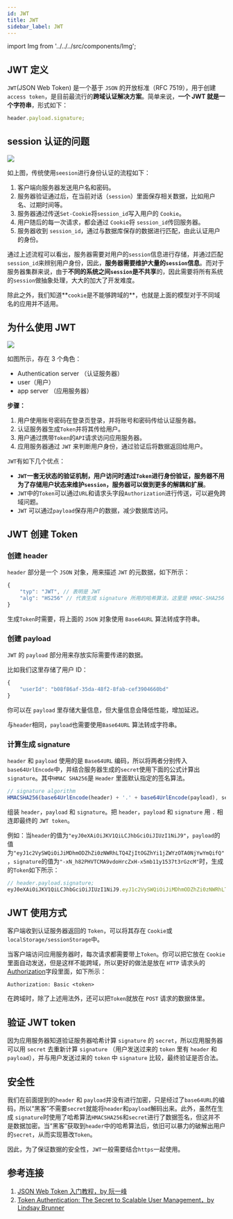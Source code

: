 ```yaml
---
id: JWT
title: JWT
sidebar_label: JWT
---
```


import Img from '../../../src/components/Img';

## JWT 定义

`JWT`(JSON Web Token) 是一个基于 `JSON` 的开放标准（RFC 7519），用于创建`access token`，是目前最流行的**跨域认证解决方案**。简单来说，**一个 JWT 就是一个字符串**，形式如下：

```js
header.payload.signature;
```

## session 认证的问题

<Img w="430" legend="session认证模型" src="https://cosmos-x.oss-cn-hangzhou.aliyuncs.com/20200218233629.png" />

如上图，传统使用`seesion`进行身份认证的流程如下：

1. 客户端向服务器发送用户名和密码。
2. 服务器验证通过后，在当前对话（`session`）里面保存相关数据，比如用户名、过期时间等。
3. 服务器通过传送`Set-Cookie`将`session_id`写入用户的 `Cookie`。
4. 用户随后的每一次请求，都会通过 `Cookie`将 `session_id`传回服务器。
5. 服务器收到 `session_id`，通过与数据库保存的数据进行匹配，由此认证用户的身份。

通过上述流程可以看出，服务器需要对用户的`session`信息进行存储，并通过匹配`session_id`来辨别用户身份，因此，**服务器需要维护大量的`session`信息**。而对于服务器集群来说，由于**不同的系统之间`session`是不共享**的，因此需要将所有系统的`session`做抽象处理，大大的加大了开发难度。

除此之外，我们知道**`cookie`是不能够跨域的**，也就是上面的模型对于不同域名的应用并不适用。

## 为什么使用 JWT

<Img w="430" legend="JWT-Token认证流程" src="https://cosmos-x.oss-cn-hangzhou.aliyuncs.com/qh2bq2.png" />

如图所示，存在 3 个角色：

- Authentication server （认证服务器）
- user（用户）
- app server （应用服务器）

**步骤：**

1. 用户使用账号密码在登录页登录，并将账号和密码传给认证服务器。
2. 认证服务器生成`Token`并将其传给用户。
3. 用户通过携带`Token`的`API`请求访问应用服务器。
4. 应用服务器通过 `JWT` 来判断用户身份，通过验证后将数据返回给用户。

`JWT`有如下几个优点：

- **`JWT`一套无状态的验证机制，用户访问时通过`Token`进行身份验证，服务器不用为了存储用户状态来维护`session`，服务器可以做到更多的解耦和扩展**。
- `JWT`中的`Token`可以通过`URL`和请求头字段`Authorization`进行传送，可以避免跨域问题。
- `JWT` 可以通过`payload`保存用户的数据，减少数据库访问。

## JWT 创建 Token

### 创建 header

`header` 部分是一个 `JSON` 对象，用来描述 `JWT` 的元数据，如下所示：

```js
{
    "typ": "JWT", // 表明是 JWT
    "alg": "HS256" // 代表生成 signature 所用的哈希算法，这里是 HMAC-SHA256
}
```

生成`Token`时需要，将上面的 `JSON` 对象使用 `Base64URL` 算法转成字符串。

### 创建 payload

`JWT` 的 `payload` 部分用来存放实际需要传递的数据。

比如我们这里存储了用户 ID：

```js
{
    "userId": "b08f86af-35da-48f2-8fab-cef3904660bd"
}
```

你可以在 `payload` 里存储大量信息，但大量信息会降低性能，增加延迟。

与`header`相同，`payload`也需要使用`Base64URL` 算法转成字符串。

### 计算生成 signature

`header` 和 `payload` 使用的是 `Base64URL` 编码，所以将两者分别传入`base64UrlEncode`中，并结合服务器生成的`secret`使用下面的公式计算出`signature`。其中`HMAC SHA256`是 `Header` 里面默认指定的签名算法。

```js
// signature algorithm
HMACSHA256(base64UrlEncode(header) + '.' + base64UrlEncode(payload), secret);
```

组装 `header`，`payload` 和 `signature`。把 `header`，`payload` 和 `signature` 用 `.` 相连即最终的 `JWT token`。

例如：当`header`的值为`"eyJ0eXAiOiJKV1QiLCJhbGciOiJIUzI1NiJ9"`，`payload`的值为`"eyJ1c2VySWQiOiJiMDhmODZhZi0zNWRhLTQ4ZjItOGZhYi1jZWYzOTA0NjYwYmQifQ"`，`signature`的值为`"-xN_h82PHVTCMA9vdoHrcZxH-x5mb11y1537t3rGzcM"`时，生成的`Token`如下所示：

```js
// header.payload.signature;
eyJ0eXAiOiJKV1QiLCJhbGciOiJIUzI1NiJ9.eyJ1c2VySWQiOiJiMDhmODZhZi0zNWRhLTQ4ZjItOGZhYi1jZWYzOTA0NjYwYmQifQ.-xN_h82PHVTCMA9vdoHrcZxH-x5mb11y1537t3rGzcM
```

## JWT 使用方式

客户端收到认证服务器返回的 `Token`，可以将其存在 `Cookie`或`localStorage/sessionStorage`中。

当客户端访问应用服务器时，每次请求都需要带上`Token`。你可以把它放在 `Cookie` 里面自动发送，但是这样不能跨域，所以更好的做法是放在 `HTTP` 请求头的[Authorization](/docs/http/4.http-headers/request-header#authorization)字段里面，如下所示：

```
Authorization: Basic <token>
```

在跨域时，除了上述用法外，还可以把`Token`就放在 `POST` 请求的数据体里。

## 验证 JWT token

因为应用服务器知道验证服务器哈希计算 `signature` 的 `secret`，所以应用服务器可以用 `secret` 去重新计算 `signature` （用户发送过来的 `token` 里有 `header` 和 `payload`），并与用户发送过来的 `token` 中 `signature` 比较，最终验证是否合法。

## 安全性

我们在前面提到的`header` 和 `payload`并没有进行加密，只是经过了`base64URL`的编码，所以“黑客”不需要`secret`就能将`header`和`payload`解码出来。此外，虽然在生成 `signature`时使用了哈希算法`HMACSHA256`和`secret`进行了数据签名，但这并不是数据加密。当“黑客”获取到`header`中的哈希算法后，依旧可以暴力的破解出用户的`secret`，从而实现篡改`Token`。

因此，为了保证数据的安全性，`JWT`一般需要结合`https`一起使用。

## 参考连接

1. [JSON Web Token 入门教程，by 阮一峰](http://www.ruanyifeng.com/blog/2018/07/json_web_token-tutorial.html)
2. [Token Authentication: The Secret to Scalable User Management，by Lindsay Brunner](https://stormpath.com/blog/token-authentication-scalable-user-mgmt)
